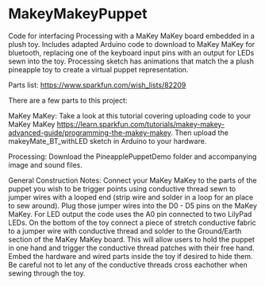MakeyMakeyPuppet
================

Code for interfacing Processing with a MaKey MaKey board embedded in a plush toy. Includes adapted Arduino code to download to MaKey MaKey for bluetooth, replacing one of the keyboard input pins with an output for LEDs sewn into the toy. Processing sketch has animations that match the a plush pineapple toy to create a virtual puppet representation.

Parts list: https://www.sparkfun.com/wish_lists/82209

There are a few parts to this project:

MaKey MaKey: 
Take a look at this tutorial covering uploading code to your MaKey MaKey https://learn.sparkfun.com/tutorials/makey-makey-advanced-guide/programming-the-makey-makey. Then upload the makeyMate_BT_withLED sketch in Arduino to your hardware. 

Processing:
Download the PineapplePuppetDemo folder and accompanying image and sound files.


General Construction Notes:
Connect your MaKey MaKey to the parts of the puppet you wish to be trigger points using conductive thread sewn to jumper wires with a looped end (strip wire and solder in a loop for an place to sew around).  Plug those jumper wires into the D0 - D5 pins on the MaKey MaKey. For LED output the code uses the A0 pin connected to two LilyPad LEDs. On the bottom of the toy connect a piece of stretch conductive fabric to a jumper wire with conductive thread and solder to the Ground/Earth section of the MaKey MaKey board. This will allow users to hold the puppet in one hand and trigger the conductive thread patches with their free hand. Embed the hardware and wired parts inside the toy if desired to hide them. Be careful not to let any of the conductive threads cross eachother when sewing through the toy.
